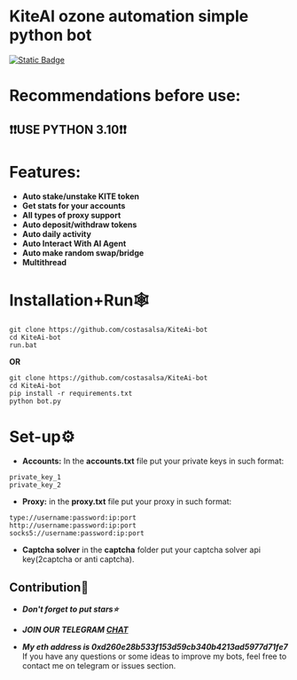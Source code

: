 # KiteAI ozone automation simple python bot 

[![Static Badge](https://img.shields.io/badge/Telegram-Channel-Link?style=for-the-badge&logo=Telegram&logoColor=white&logoSize=auto&color=blue)](https://t.me/+pB6j65Kv7cdjZmU0)

# Recommendations before use:
## ❗❗USE PYTHON 3.10❗❗

# Features:
- **Auto stake/unstake KITE token**
- **Get stats for your accounts**
- **All types of proxy support**
- **Auto deposit/withdraw tokens**
- **Auto daily activity**
- **Auto Interact With AI Agent**
- **Auto make random swap/bridge**
- **Multithread**

# Installation+Run🕸
```shell
git clone https://github.com/costasalsa/KiteAi-bot
cd KiteAi-bot
run.bat
```

**OR**

```shell
git clone https://github.com/costasalsa/KiteAi-bot
cd KiteAi-bot
pip install -r requirements.txt
python bot.py
```

# Set-up⚙
- **Accounts:** In the **accounts.txt** file put your private keys in such format:
```shell
private_key_1
private_key_2
```
- **Proxy:** in the **proxy.txt** file put your proxy in such format:
```shell
type://username:password:ip:port
http://username:password:ip:port
socks5://username:password:ip:port
```
- **Captcha solver**
in the **captcha** folder put your captcha solver api key(2captcha or anti captcha).


## Contribution🌟

- ***Don't forget to put stars⭐***

- ***JOIN OUR TELEGRAM [CHAT](https://t.me/+9j5RcKMfT5s4M2Q0)***

- ***My eth address is 0xd260e28b533f153d59cb340b4213ad5977d71fe7***
If you have any questions or some ideas to improve my bots, feel free to contact me on telegram or issues section.


